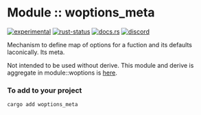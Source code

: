 # Module :: woptions_meta
[![experimental](https://img.shields.io/badge/stability-experimental-orange.svg)](https://github.com/emersion/stability-badges#experimental) [![rust-status](https://github.com/Wandalen/wTools/actions/workflows/ModulewOptionsMetaPush.yml/badge.svg)](https://github.com/Wandalen/wTools/actions/workflows/ModulewOptionsMetaPush.yml) [![docs.rs](https://img.shields.io/docsrs/woptions_meta?color=e3e8f0&logo=docs.rs)](https://docs.rs/woptions_meta) [![discord](https://img.shields.io/discord/872391416519737405?color=eee&logo=discord&logoColor=eee&label=ask)](https://discord.gg/JwTG6d2b)

Mechanism to define map of options for a fuction and its defaults laconically. Its meta.

Not intended to be used without derive. This module and derive is aggregate in module::woptions is [here](https://github.com/Wandalen/wTools/tree/master/module/rust/woptions).

### To add to your project

```bash
cargo add woptions_meta
```
